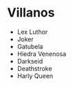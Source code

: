 # Villanos

* Lex Luthor
* Joker
* Gatubela
* Hiedra Venenosa
* Darkseid
* Deathstroke 
* Harly Queen
